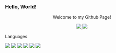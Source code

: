 ### Hello, World! 

<div id="badges" align="center">

  <p> Welcome to my Github Page! </p>
  
  <a href= "https://www.linkedin.com/in/violeta-tejera-81086b24b/">
    <img src = "https://img.shields.io/badge/LinkedIn-purple?logo=linkedin">
  </a>

  <a href= "https://www.kaggle.com/violetatejera">
    <img src = "https://img.shields.io/badge/Kaggle-purple?logo=kaggle">
  </a>
</div>

<div id="lang">
  <p> Languages </p>
  <img src = "https://img.shields.io/badge/Python-purple?logo=python">
  <img src = "https://img.shields.io/badge/Java-purple?logo=java">
  <img src = "https://img.shields.io/badge/C-purple?logo=c">
  <img src = "https://img.shields.io/badge/C++-purple?logo=c++">
  <img src = "https://img.shields.io/badge/C#-purple?logo=csharp">
  <img src = "https://img.shields.io/badge/PostgreSQL-purple?logo=postgresql">
</div>
<!--

- 🔭 I’m currently working on ...
- 🌱 I’m currently learning ...
- 👯 I’m looking to collaborate on ...
- 🤔 I’m looking for help with ...
- 💬 Ask me about ...
- 📫 How to reach me: ...
- 😄 Pronouns: ...
- ⚡ Fun fact: ...
-->
